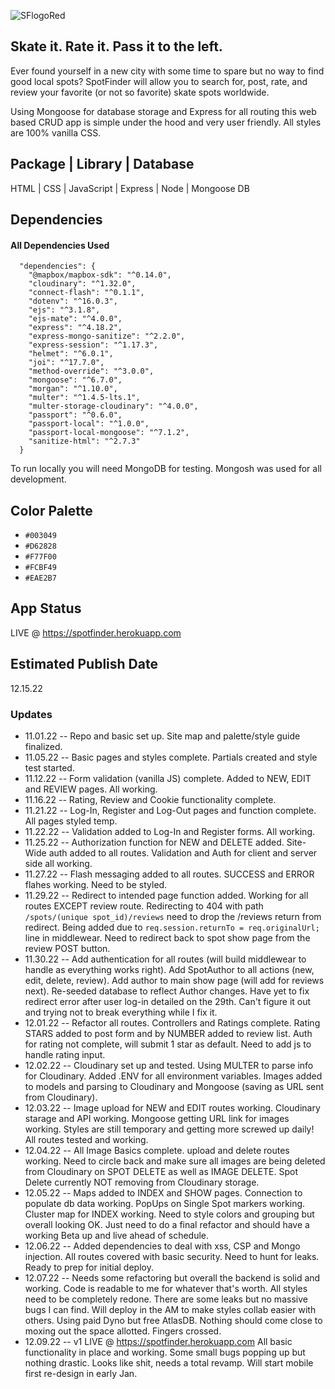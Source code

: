 ![SFlogoRed](https://user-images.githubusercontent.com/85768337/202937010-e85f55bf-ae63-4ffb-99a6-2cf499f5bfee.png)

## Skate it. Rate it. Pass it to the left. 

Ever found yourself in a new city with some time to spare but no way to find good local spots? SpotFinder will allow you to search for, post, rate, and review your favorite (or not so favorite) skate spots worldwide. 

Using Mongoose for database storage and Express for all routing this web based CRUD app is simple under the hood and very user friendly. All styles are 100% vanilla CSS. 

## Package | Library | Database

HTML | CSS | JavaScript | Express | Node | Mongoose DB

## Dependencies
#### All Dependencies Used
```
  "dependencies": {
    "@mapbox/mapbox-sdk": "^0.14.0",
    "cloudinary": "^1.32.0",
    "connect-flash": "^0.1.1",
    "dotenv": "^16.0.3",
    "ejs": "^3.1.8",
    "ejs-mate": "^4.0.0",
    "express": "^4.18.2",
    "express-mongo-sanitize": "^2.2.0",
    "express-session": "^1.17.3",
    "helmet": "^6.0.1",
    "joi": "^17.7.0",
    "method-override": "^3.0.0",
    "mongoose": "^6.7.0",
    "morgan": "^1.10.0",
    "multer": "^1.4.5-lts.1",
    "multer-storage-cloudinary": "^4.0.0",
    "passport": "^0.6.0",
    "passport-local": "^1.0.0",
    "passport-local-mongoose": "^7.1.2",
    "sanitize-html": "^2.7.3"
  }
```
To run locally you will need MongoDB for testing. Mongosh was used for all development. 

## Color Palette
- `#003049`
- `#D62828`
- `#F77F00`
- `#FCBF49`
- `#EAE2B7`

## App Status
LIVE @ https://spotfinder.herokuapp.com

## Estimated Publish Date
12.15.22

### Updates
- 11.01.22 -- Repo and basic set up. Site map and palette/style guide finalized. 
- 11.05.22 -- Basic pages and styles complete. Partials created and style test started. 
- 11.12.22 -- Form validation (vanilla JS) complete. Added to NEW, EDIT and REVIEW pages. All working. 
- 11.16.22 -- Rating, Review and Cookie functionality complete. 
- 11.21.22 -- Log-In, Register and Log-Out pages and function complete. All pages styled temp. 
- 11.22.22 -- Validation added to Log-In and Register forms. All working. 
- 11.25.22 -- Authorization function for NEW and DELETE added. Site-Wide auth added to all routes. Validation and Auth for client and server side all working. 
- 11.27.22 -- Flash messaging added to all routes. SUCCESS and ERROR flahes working. Need to be styled. 
- 11.29.22 -- Redirect to intended page function added. Working for all routes EXCEPT review route. Redirecting to 404 with path  ```/spots/(unique spot_id)/reviews```               need to drop the /reviews return from redirect. Being added due to ```req.session.returnTo = req.originalUrl;```
              line in middlewear. Need to redirect back to spot show page from the review POST button. 
- 11.30.22 -- Add authentication for all routes (will build middlewear to handle as everything works right). Add SpotAuthor to all actions (new, edit, delete, review).               Add author to main show page (will add for reviews next). Re-seeded database to reflect Author changes. Have yet to fix redirect error after user log-in               detailed on the 29th. Can't figure it out and trying not to break everything while I fix it. 
- 12.01.22 -- Refactor all routes. Controllers and Ratings complete. Rating STARS added to post form and by NUMBER added to review list. Auth for rating not complete,                will submit 1 star as default. Need to add js to handle rating input. 
- 12.02.22 -- Cloudinary set up and tested. Using MULTER to parse info for Cloudinary. Added .ENV for all environment variables. Images added to models and parsing to               Cloudinary and Mongoose (saving as URL sent from Cloudinary). 
- 12.03.22 -- Image upload for NEW and EDIT routes working. Cloudinary starage and API working. Mongoose getting URL link for images working. Styles are still                       temporary and getting more screwed up daily! All routes tested and working. 
- 12.04.22 -- All Image Basics complete. upload and delete routes working. Need to circle back and make sure all images are being deleted from Cloudinary on SPOT                     DELETE as well as IMAGE DELETE. Spot Delete currently NOT removing from Cloudinary storage. 
- 12.05.22 -- Maps added to INDEX and SHOW pages. Connection to populate db data working. PopUps on Single Spot markers working. Cluster map for INDEX working. Need to               style colors and grouping but overall looking OK. Just need to do a final refactor and should have a working Beta up and live ahead of schedule. 
- 12.06.22 -- Added dependencies to deal with xss, CSP and Mongo injection. All routes covered with basic security. Need to hunt for leaks. Ready to prep for initial                 deploy. 
- 12.07.22 -- Needs some refactoring but overall the backend is solid and working. Code is readable to me for whatever that's worth. All styles need to be completely                 redone. There are some leaks but no massive bugs I can find. Will deploy in the AM to make styles collab easier with others. Using paid Dyno but free                   AtlasDB. Nothing should come close to moxing out the space allotted. Fingers crossed.  
- 12.09.22 -- v1 LIVE @ https://spotfinder.herokuapp.com
              All basic functionality in place and working. Some small bugs popping up but nothing drastic. Looks like shit, needs a total revamp. Will start mobile 
              first re-design in early Jan. 
